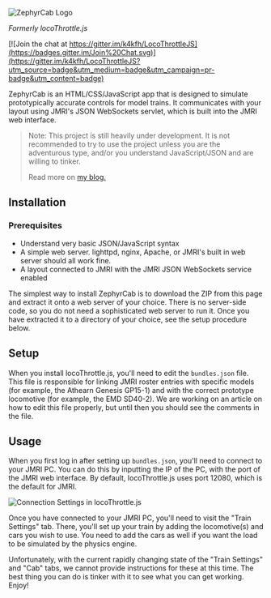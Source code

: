 ![ZephyrCab Logo](http://i.imgur.com/n07xxtI.png)

*Formerly locoThrottle.js*

[![Join the chat at https://gitter.im/k4kfh/LocoThrottleJS](https://badges.gitter.im/Join%20Chat.svg)](https://gitter.im/k4kfh/LocoThrottleJS?utm_source=badge&utm_medium=badge&utm_campaign=pr-badge&utm_content=badge)

ZephyrCab is an HTML/CSS/JavaScript app that is designed to simulate prototypically accurate controls for model trains. It communicates with your layout using JMRI's JSON WebSockets servlet, which is built into the JMRI web interface.

> Note: This project is still heavily under development. It is not recommended to try to use the project unless you are the adventurous type, and/or you understand JavaScript/JSON and are willing to tinker.
>
> Read more on [my blog.](http://evilgeniustech.com/tag/locothrottlejs/)

## Installation

### Prerequisites

- Understand very basic JSON/JavaScript syntax
- A simple web server. lighttpd, nginx, Apache, or JMRI's built in web server should all work fine.
- A layout connected to JMRI with the JMRI JSON WebSockets service enabled

The simplest way to install ZephyrCab is to download the ZIP from this page and extract it onto a web server of your choice. There is no server-side code, so you do not need a sophisticated web server to run it. Once you have extracted it to a directory of your choice, see the setup procedure below.

## Setup

When you install locoThrottle.js, you'll need to edit the `bundles.json` file. This file is responsible for linking JMRI roster entries with specific models (for example, the Athearn Genesis GP15-1) and with the correct prototype locomotive (for example, the EMD SD40-2). We are working on an article on how to edit this file properly, but until then you should see the comments in the file.

## Usage

When you first log in after setting up `bundles.json`, you'll need to connect to your JMRI PC. You can do this by inputting the IP of the PC, with the port of the JMRI web interface. By default, locoThrottle.js uses port 12080, which is the default for JMRI.

![Connection Settings in locoThrottle.js](http://evilgeniustech.com/wp-content/uploads/2015/11/connectionsettings.png)

Once you have connected to your JMRI PC, you'll need to visit the "Train Settings" tab. There, you'll set up your train by adding the locomotive(s) and cars you wish to use. You need to add the cars as well if you want the load to be simulated by the physics engine.

Unfortunately, with the current rapidly changing state of the "Train Settings" and "Cab" tabs, we cannot provide instructions for these at this time. The best thing you can do is tinker with it to see what you can get working. Enjoy!
